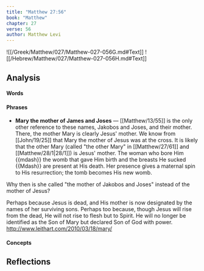 ```yaml
---
title: "Matthew 27:56"
book: "Matthew"
chapter: 27
verse: 56
author: Matthew Levi
---
```

![[/Greek/Matthew/027/Matthew-027-056G.md#Text]]
![[/Hebrew/Matthew/027/Matthew-027-056H.md#Text]]

## Analysis

#### Words

#### Phrases
- **Mary the mother of James and Joses** — [[Matthew/13/55]] is the only other reference to these names, Jakobos and Joses, and their mother.  There, the mother Mary is clearly Jesus' mother.  We know from [[John/19/25]] that Mary the mother of Jesus was at the cross.  It is likely that the other Mary (called "the other Mary" in [[Matthew/27/61]] and [[Matthew/28/1|28/1]]) is Jesus' mother.  The woman who bore Him {{mdash}} the womb that gave Him birth and the breasts He sucked {{Mdash}} are present at His death.  Her presence gives a maternal spin to His resurrection; the tomb becomes His new womb.

Why then is she called "the mother of Jakobos and Joses" instead of the mother of Jesus?

Perhaps because Jesus is dead, and His mother is now designated by the names of her surviving sons.  Perhaps too because, though Jesus will rise from the dead, He will not rise to flesh but to Spirit.  He will no longer be identified as the Son of Mary but declared Son of God with power. http://www.leithart.com/2010/03/18/mary/

#### Concepts

## Reflections
